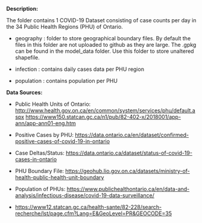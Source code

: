 **Description:**

The folder contains 1 COVID-19 Dataset consisting of case counts per day in the 34 Public Health Regions (PHU) of Ontario.

- geography : folder to store geographical boundary files. By default the files in this folder are not uploaded to github as they are large. The .gpkg can be found in the model_data folder. Use this folder to store unaltered shapefile.

- infection : contains daily cases data per PHU region
  
- population : contains population per PHU



**Data Sources:**

- Public Health Units of Ontario: http://www.health.gov.on.ca/en/common/system/services/phu/default.aspx
https://www150.statcan.gc.ca/n1/pub/82-402-x/2018001/app-ann/app-ann01-eng.htm

- Positive Cases by PHU: https://data.ontario.ca/en/dataset/confirmed-positive-cases-of-covid-19-in-ontario

- Case Deltas/Status: https://data.ontario.ca/dataset/status-of-covid-19-cases-in-ontario

- PHU Boundary File: https://geohub.lio.gov.on.ca/datasets/ministry-of-health-public-health-unit-boundary

- Population of PHUs: https://www.publichealthontario.ca/en/data-and-analysis/infectious-disease/covid-19-data-surveillance/
- https://www12.statcan.gc.ca/health-sante/82-228/search-recherche/lst/page.cfm?Lang=E&GeoLevel=PR&GEOCODE=35

